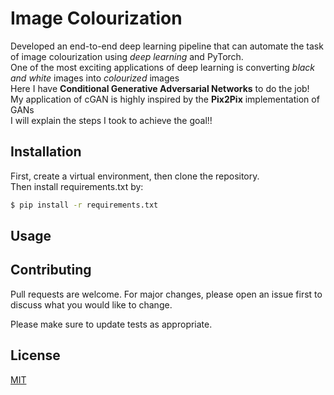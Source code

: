 # Image Colourization

Developed an end-to-end deep learning pipeline that can automate the task of image colourization using *deep learning* and PyTorch.\
One of the most exciting applications of deep learning is converting *black and white* images into *colourized* images \
Here I have **Conditional Generative Adversarial Networks** to do the job!\
My application of cGAN is highly inspired by the **Pix2Pix** implementation of GANs\
I will explain the steps I took to achieve the goal!!

## Installation
First, create a virtual environment, then clone the repository.\
Then install requirements.txt by:
```bash
$ pip install -r requirements.txt
```
## Usage

## Contributing
Pull requests are welcome. For major changes, please open an issue first to discuss what you would like to change.

Please make sure to update tests as appropriate.

## License
[MIT](https://choosealicense.com/licenses/mit/)
